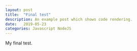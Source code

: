 ```yaml
---
layout: post
title:  "Final test"
description: An example post which shows code rendering.
date:   2019-05-23
categories: Javascript NodeJS
---
```


My final test.
